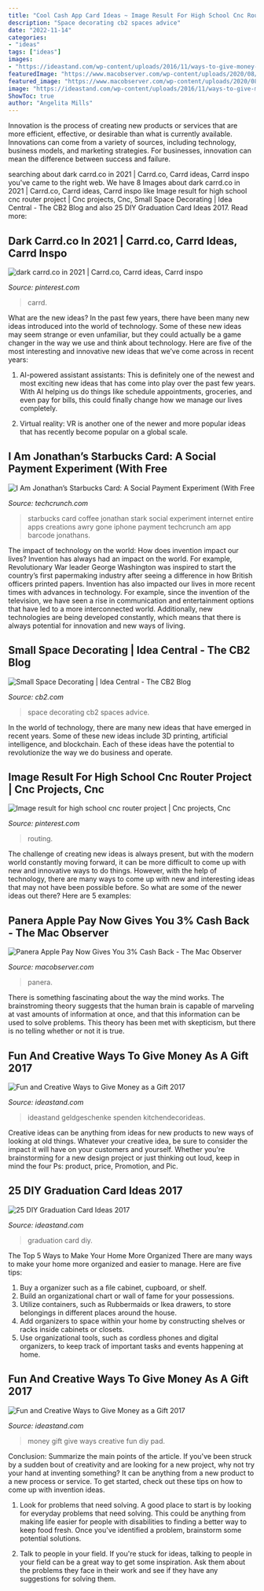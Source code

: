 ```yaml
---
title: "Cool Cash App Card Ideas ~ Image Result For High School Cnc Router Project"
description: "Space decorating cb2 spaces advice"
date: "2022-11-14"
categories:
- "ideas"
tags: ["ideas"]
images:
- "https://ideastand.com/wp-content/uploads/2016/11/ways-to-give-money-as-a-gift/ways-to-give-money-as-a-gift-1.jpg"
featuredImage: "https://www.macobserver.com/wp-content/uploads/2020/08/Panera-bread-logo.jpg"
featured_image: "https://www.macobserver.com/wp-content/uploads/2020/08/Panera-bread-logo.jpg"
image: "https://ideastand.com/wp-content/uploads/2016/11/ways-to-give-money-as-a-gift/13-ways-to-give-money-as-a-gift.jpg"
ShowToc: true
author: "Angelita Mills"
---
```



Innovation is the process of creating new products or services that are more efficient, effective, or desirable than what is currently available. Innovations can come from a variety of sources, including technology, business models, and marketing strategies. For businesses, innovation can mean the difference between success and failure.

	

		
searching about dark carrd.co in 2021 | Carrd.co, Carrd ideas, Carrd inspo you've came to the right web. We have 8 Images about dark carrd.co in 2021 | Carrd.co, Carrd ideas, Carrd inspo like Image result for high school cnc router project | Cnc projects, Cnc, Small Space Decorating | Idea Central - The CB2 Blog and also 25 DIY Graduation Card Ideas 2017. Read more:
		
    
## Dark Carrd.co In 2021 | Carrd.co, Carrd Ideas, Carrd Inspo

<img loading=lazy src="https://i.pinimg.com/736x/44/c0/c9/44c0c92344c3fe2ee2b4bd98cbc5efe6.jpg" onerror="this.onerror=null;this.src='https://tse1.mm.bing.net/th?id=OIP.zg4CRiis32tiExISC7tR7QHaLG&amp;pid=15.1';" alt="dark carrd.co in 2021 | Carrd.co, Carrd ideas, Carrd inspo">

_Source: pinterest.com_

>carrd. 

	

What are the new ideas?
In the past few years, there have been many new ideas introduced into the world of technology. Some of these new ideas may seem strange or even unfamiliar, but they could actually be a game changer in the way we use and think about technology. Here are five of the most interesting and innovative new ideas that we’ve come across in recent years:
1. AI-powered assistant assistants: This is definitely one of the newest and most exciting new ideas that has come into play over the past few years. With AI helping us do things like schedule appointments, groceries, and even pay for bills, this could finally change how we manage our lives completely.

2. Virtual reality: VR is another one of the newer and more popular ideas that has recently become popular on a global scale.

    
## I Am Jonathan’s Starbucks Card: A Social Payment Experiment (With Free

<img loading=lazy src="https://techcrunch.com/wp-content/uploads/2011/08/sbux-card.png" onerror="this.onerror=null;this.src='https://tse3.mm.bing.net/th?id=OIP.-RdYx3-hP42rg5BSL_0d8gHaLH&amp;pid=15.1';" alt="I Am Jonathan’s Starbucks Card: A Social Payment Experiment (With Free">

_Source: techcrunch.com_

>starbucks card coffee jonathan stark social experiment internet entire apps creations awry gone iphone payment techcrunch am app barcode jonathans. 

	

The impact of technology on the world: How does invention impact our lives?
Invention has always had an impact on the world. For example, Revolutionary War leader George Washington was inspired to start the country’s first papermaking industry after seeing a difference in how British officers printed papers. Invention has also impacted our lives in more recent times with advances in technology. For example, since the invention of the television, we have seen a rise in communication and entertainment options that have led to a more interconnected world. Additionally, new technologies are being developed constantly, which means that there is always potential for innovation and new ways of living.

    
## Small Space Decorating | Idea Central - The CB2 Blog

<img loading=lazy src="https://images.cb2.com/is/image/CB2/style-advice-01?wid=960" onerror="this.onerror=null;this.src='https://tse2.mm.bing.net/th?id=OIP.OjNqzzUrJUr5ugI0G9yQIQHaFj&amp;pid=15.1';" alt="Small Space Decorating | Idea Central - The CB2 Blog">

_Source: cb2.com_

>space decorating cb2 spaces advice. 

	

In the world of technology, there are many new ideas that have emerged in recent years. Some of these new ideas include 3D printing, artificial intelligence, and blockchain. Each of these ideas have the potential to revolutionize the way we do business and operate.

    
## Image Result For High School Cnc Router Project | Cnc Projects, Cnc

<img loading=lazy src="https://i.pinimg.com/736x/b9/fb/00/b9fb002ca25c58714a92bf7bfe4b05bd.jpg" onerror="this.onerror=null;this.src='https://tse1.mm.bing.net/th?id=OIP.suh7VpU7Q3jIJAgI-FDW6wHaH9&amp;pid=15.1';" alt="Image result for high school cnc router project | Cnc projects, Cnc">

_Source: pinterest.com_

>routing. 

	

The challenge of creating new ideas is always present, but with the modern world constantly moving forward, it can be more difficult to come up with new and innovative ways to do things. However, with the help of technology, there are many ways to come up with new and interesting ideas that may not have been possible before. So what are some of the newer ideas out there? Here are 5 examples: 

    
## Panera Apple Pay Now Gives You 3% Cash Back - The Mac Observer

<img loading=lazy src="https://www.macobserver.com/wp-content/uploads/2020/08/Panera-bread-logo.jpg" onerror="this.onerror=null;this.src='https://tse1.mm.bing.net/th?id=OIP.fe8YXDUYnPHE4Z5MUkAKEAHaD4&amp;pid=15.1';" alt="Panera Apple Pay Now Gives You 3% Cash Back - The Mac Observer">

_Source: macobserver.com_

>panera. 

	

There is something fascinating about the way the mind works. The brainstroming theory suggests that the human brain is capable of marveling at vast amounts of information at once, and that this information can be used to solve problems. This theory has been met with skepticism, but there is no telling whether or not it is true.

    
## Fun And Creative Ways To Give Money As A Gift 2017

<img loading=lazy src="https://ideastand.com/wp-content/uploads/2016/11/ways-to-give-money-as-a-gift/ways-to-give-money-as-a-gift-1.jpg" onerror="this.onerror=null;this.src='https://tse1.mm.bing.net/th?id=OIP.kbZK8wV02GJSh9j6qd2CvAHaMO&amp;pid=15.1';" alt="Fun and Creative Ways to Give Money as a Gift 2017">

_Source: ideastand.com_

>ideastand geldgeschenke spenden kitchendecorideas. 

	

Creative ideas can be anything from ideas for new products to new ways of looking at old things. Whatever your creative idea, be sure to consider the impact it will have on your customers and yourself. Whether you're brainstorming for a new design project or just thinking out loud, keep in mind the four Ps: product, price, Promotion, and Pic.

    
## 25 DIY Graduation Card Ideas 2017

<img loading=lazy src="https://ideastand.com/wp-content/uploads/2015/09/1-graduation-card-ideas.jpg" onerror="this.onerror=null;this.src='https://tse3.mm.bing.net/th?id=OIP.SY962Ytbjhm68RB9Q4iDvAHaJ4&amp;pid=15.1';" alt="25 DIY Graduation Card Ideas 2017">

_Source: ideastand.com_

>graduation card diy. 

	

The Top 5 Ways to Make Your Home More Organized
There are many ways to make your home more organized and easier to manage. Here are five tips: 
1. Buy a organizer such as a file cabinet, cupboard, or shelf. 
2. Build an organizational chart or wall of fame for your possessions. 
3. Utilize containers, such as Rubbermaids or Ikea drawers, to store belongings in different places around the house. 
4. Add organizers to space within your home by constructing shelves or racks inside cabinets or closets. 
5. Use organizational tools, such as cordless phones and digital organizers, to keep track of important tasks and events happening at home.

    
## Fun And Creative Ways To Give Money As A Gift 2017

<img loading=lazy src="https://ideastand.com/wp-content/uploads/2016/11/ways-to-give-money-as-a-gift/13-ways-to-give-money-as-a-gift.jpg" onerror="this.onerror=null;this.src='https://tse2.mm.bing.net/th?id=OIP.GyaxqKq3ZnNOiMFRGcRgEQHaMO&amp;pid=15.1';" alt="Fun and Creative Ways to Give Money as a Gift 2017">

_Source: ideastand.com_

>money gift give ways creative fun diy pad. 

	

Conclusion: Summarize the main points of the article.
If you've been struck by a sudden bout of creativity and are looking for a new project, why not try your hand at inventing something? It can be anything from a new product to a new process or service. To get started, check out these tips on how to come up with invention ideas.
1. Look for problems that need solving. A good place to start is by looking for everyday problems that need solving. This could be anything from making life easier for people with disabilities to finding a better way to keep food fresh. Once you've identified a problem, brainstorm some potential solutions.

2. Talk to people in your field. If you're stuck for ideas, talking to people in your field can be a great way to get some inspiration. Ask them about the problems they face in their work and see if they have any suggestions for solving them.

